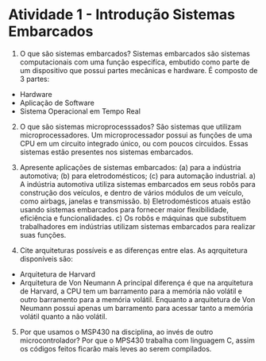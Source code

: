 # Atividade 1 - Introdução Sistemas Embarcados

1. O que são sistemas embarcados?
Sistemas embarcados são sistemas computacionais com uma função especifíca, embutido como parte de um dispositivo que possui partes mecânicas e hardware.
É composto de 3 partes:
* Hardware
* Aplicação de Software
* Sistema Operacional em Tempo Real

2. O que são sistemas microprocesssados?
São sistemas que utilizam microprocessadores. Um microprocessador possui as funções de uma CPU em um circuito integrado único, ou com poucos circuidos. Essas sistemas estão presentes nos sistemas embarcados.

3. Apresente aplicações de sistemas embarcados: (a) para a indústria automotiva; (b) para eletrodomésticos; (c) para automação industrial.
a) A indústria automotiva utiliza sistemas embarcados em seus robôs para construção dos veículos, e dentro de vários módulos de um veículo, como airbags, janelas e transmissão.
b) Eletrodomésticos atuais estão usando sistemas embarcados para fornecer maior flexibilidade, eficiência e funcionalidades. 
c) Os robôs e máquinas que substituem trabalhadores em indústrias utilizam sistemas embarcados para realizar suas funções. 

4. Cite arquiteturas possíveis e as diferenças entre elas.
As aqrquitetura disponíveis são:
- Arquitetura de Harvard
- Arquitetura de Von Neumann
A principal diferença é que na arquitetura de Harvard, a CPU tem um barramento para a memória não volátil e outro barramento para a memória volátil. Enquanto a arquitetura de Von Neumann possui apenas um barramento para acessar tanto a memória volátil quanto a não volátil.

5. Por que usamos o MSP430 na disciplina, ao invés de outro microcontrolador?
Por que o MPS430 trabalha com linguagem C, assim os códigos feitos ficarão mais leves ao serem compilados.


